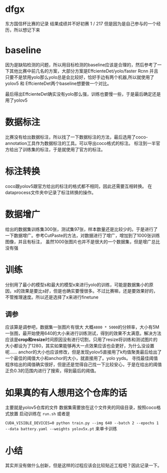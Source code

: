 # dfgx
东方国信杯比赛的记录
结果成绩并不好初赛 1 / 217 但是因为是自己参与的一个经历，所以想记下来
# baseline
因为是缺陷检测的问题，所以用目标检测的baseline应该是合理的，然后参考了一下其他比赛中前几名的方案，大部分方案是EffcienteDet/yolo/faster Rcnn
并且只要不是禁用yolo那么yolo总是会比较好，恰好手边有两个机器,所以就使用了yolov5 和 EffcienteDet两个baseline想要做一个对比。

最后得出EffcienteDet确实没有yolo那么强，训练也要慢一些，于是最后确定还是用了yolov5
# 数据标注
比赛没有给出数据标注，所以找了一下数据标注的方法，最后选用了coco-annotation工具作为数据标注的工具。可以导出coco格式的标注。
标注到一半官方给出了训练集的标注，于是就使用了官方的标注。
# 标注转换
coco跟yolov5跟官方给出的标注的格式都不相同，因此还需要互相转换。
在dataprocess文件夹中记录了标注转换的操作。
# 数据增广
给出的数据集训练集300张，测试集97张，样本数量还是比较少的。于是进行了一下数据增广。参考CutPaste的方法，对数据进行了增广，增加到了1000张训练图像，并且有标注，
虽然1000张图片也并不是很大的一个数据集，但是增广总比没有强
# 训练
分别用了最小的模型s和最大的模型x来进行yolo的训练，可能是数据集小的原因，x的效果是要比s好，但是也确实要慢很多。不过比赛嘛，还是要效果好的，不管推理速度。所以还是选择了x来进行finetune
## 调参
应该算是调参吧，数据集一张图片有很大 大概`4800 * 5000`的分辨率，大小有5M一张图，最开始使用640的大小来进行训练测试，得到的效果不太满意。解决方法应该是**crop和resize**时间原因没有进行切割，只用了resize将训练和测试图片的大小都设为了1280，其实如果能够再大一点效果应该也会更好，为什么没设置呢…… 
anchor的大小也应该修改，但是发现yolov5直接用了k均值聚类最后给出了一个最佳的阈值大小和anchor的大小，就直接用了。yolo yyds。
寻找最佳阈值
程序给出的阈值确实很好，但是还是觉得自己找一下比较安心，于是在给出的阈值正负0.3的范围内进行了搜索，得到最后的阈值。
# 如果真的有人想用这个仓库的话
主要就是yolov5仓库的文件
数据集需要放在这个文件夹的同级目录，按照coco格式放置
启动训练在 `run.sh`
或者是

`CUDA_VISIBLE_DEVICES=0 python train.py --img 640 --batch 2 --epochs 1 --data battery.yaml --weights yolov5x.pt`
来单卡训练
# 小结
其实并没有做什么创新，但是这样的过程应该会比较贴近工程吧？因此记录一下。
